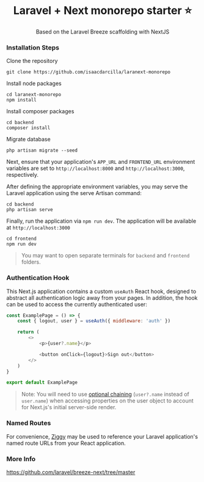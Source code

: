 <h1 align="center" id="title">Laravel + Next monorepo starter ⭐</h1>

<p  align="center" id="description">Based on the Laravel Breeze scaffolding with NextJS</p>

### Installation Steps

Clone the repository

```
git clone https://github.com/isaacdarcilla/laranext-monorepo
```

Install node packages

```
cd laranext-monorepo
npm install
```

Install composer packages</p>

```
cd backend
composer install
```

Migrate database</p>

```
php artisan migrate --seed
```

Next, ensure that your application's `APP_URL` and `FRONTEND_URL` environment variables are set to `http://localhost:8000` and `http://localhost:3000`, respectively.

After defining the appropriate environment variables, you may serve the Laravel application using the serve Artisan command:

```
cd backend
php artisan serve
```

Finally, run the application via `npm run dev`. The application will be available at `http://localhost:3000`

```
cd frontend
npm run dev
```

> You may want to open separate terminals for `backend` and `frontend` folders.

### Authentication Hook

This Next.js application contains a custom `useAuth` React hook, designed to abstract all authentication logic away from your pages. In addition, the hook can be used to access the currently authenticated user:

```js
const ExamplePage = () => {
    const { logout, user } = useAuth({ middleware: 'auth' })

    return (
        <>
            <p>{user?.name}</p>

            <button onClick={logout}>Sign out</button>
        </>
    )
}

export default ExamplePage
```

> Note: You will need to use [optional chaining](https://developer.mozilla.org/en-US/docs/Web/JavaScript/Reference/Operators/Optional_chaining) (`user?.name` instead of `user.name`) when accessing properties on the user object to account for Next.js's initial server-side render.

### Named Routes

For convenience, [Ziggy](https://github.com/tighten/ziggy#spas-or-separate-repos) may be used to reference your Laravel application's named route URLs from your React application.

### More Info

https://github.com/laravel/breeze-next/tree/master
